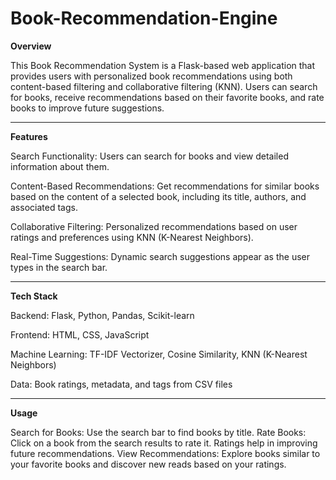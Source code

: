 # Book-Recommendation-Engine
**Overview**

This Book Recommendation System is a Flask-based web application that provides users with personalized book recommendations using both content-based filtering and collaborative filtering (KNN). Users can search for books, receive recommendations based on their favorite books, and rate books to improve future suggestions.
____________________________________________________________________________________________________________________
**Features**

Search Functionality: Users can search for books and view detailed information about them.

Content-Based Recommendations: Get recommendations for similar books based on the content of a selected book, including its title, authors, and associated tags.

Collaborative Filtering: Personalized recommendations based on user ratings and preferences using KNN (K-Nearest Neighbors).

Real-Time Suggestions: Dynamic search suggestions appear as the user types in the search bar.
____________________________________________________________________________________________________________________
**Tech Stack**

Backend: Flask, Python, Pandas, Scikit-learn

Frontend: HTML, CSS, JavaScript 

Machine Learning: TF-IDF Vectorizer, Cosine Similarity, KNN (K-Nearest Neighbors) 

Data: Book ratings, metadata, and tags from CSV files 
______________________________________________________________________________________________________________________
**Usage**

Search for Books: Use the search bar to find books by title.
Rate Books: Click on a book from the search results to rate it. Ratings help in improving future recommendations.
View Recommendations: Explore books similar to your favorite books and discover new reads based on your ratings.

